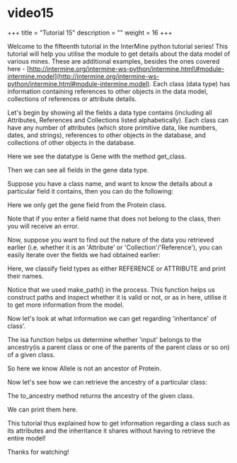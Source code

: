 # video15

+++ title = "Tutorial 15" description = "" weight = 16 +++    


Welcome to the fifteenth tutorial in the InterMine python tutorial series! This tutorial will help you utilise the module to get details about the data model of various mines. These are additional examples, besides the ones covered here - [http://intermine.org/intermine-ws-python/intermine.html\#module-intermine.model](http://intermine.org/intermine-ws-python/intermine.html#module-intermine.model). Each class \(data type\) has information containing references to other objects in the data model, collections of references or attribute details.

Let's begin by showing all the fields a data type contains \(including all Attributes, References and Collections listed alphabetically\). Each class can have any number of attributes \(which store primitive data, like numbers, dates, and strings\), references to other objects in the database, and collections of other objects in the database.

Here we see the datatype is Gene with the method get\_class.

Then we can see all fields in the gene data type.

Suppose you have a class name, and want to know the details about a particular field it contains, then you can do the following:

Here we only get the gene field from the Protein class.

Note that if you enter a field name that does not belong to the class, then you will receive an error.

Now, suppose you want to find out the nature of the data you retrieved earlier \(i.e. whether it is an 'Attribute' or 'Collection'/'Reference'\), you can easily iterate over the fields we had obtained earlier:

Here, we classify field types as either REFERENCE or ATTRIBUTE and print their names.

Notice that we used make\_path\(\) in the process. This function helps us construct paths and inspect whether it is valid or not, or as in here, utilise it to get more information from the model.

Now let's look at what information we can get regarding 'inheritance' of class'.

The isa function helps us determine whether 'input' belongs to the ancestry\(is a parent class or one of the parents of the parent class or so on\) of a given class.

So here we know Allele is not an ancestor of Protein.

Now let's see how we can retrieve the ancestry of a particular class:

The to\_ancestry method returns the ancestry of the given class.

We can print them here.

This tutorial thus explained how to get information regarding a class such as its attributes and the inheritance it shares without having to retrieve the entire model!

Thanks for watching!

